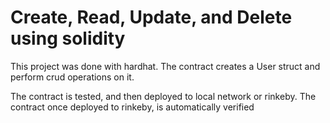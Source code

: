 # Create, Read, Update, and Delete using solidity

This project was done with hardhat. The contract creates a User struct and perform crud operations on it.

The contract is tested, and then deployed to local network or rinkeby. The contract once deployed to rinkeby, is automatically verified
